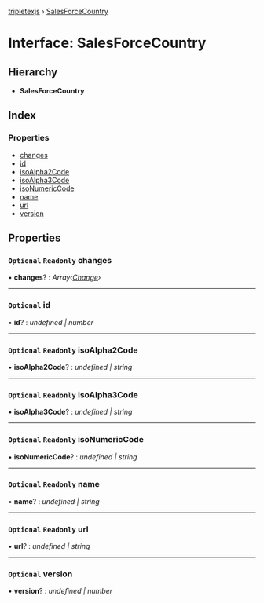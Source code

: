 [tripletexjs](../README.md) › [SalesForceCountry](salesforcecountry.md)

# Interface: SalesForceCountry

## Hierarchy

* **SalesForceCountry**

## Index

### Properties

* [changes](salesforcecountry.md#optional-readonly-changes)
* [id](salesforcecountry.md#optional-id)
* [isoAlpha2Code](salesforcecountry.md#optional-readonly-isoalpha2code)
* [isoAlpha3Code](salesforcecountry.md#optional-readonly-isoalpha3code)
* [isoNumericCode](salesforcecountry.md#optional-readonly-isonumericcode)
* [name](salesforcecountry.md#optional-readonly-name)
* [url](salesforcecountry.md#optional-readonly-url)
* [version](salesforcecountry.md#optional-version)

## Properties

### `Optional` `Readonly` changes

• **changes**? : *Array‹[Change](../modules/change.md)›*

___

### `Optional` id

• **id**? : *undefined | number*

___

### `Optional` `Readonly` isoAlpha2Code

• **isoAlpha2Code**? : *undefined | string*

___

### `Optional` `Readonly` isoAlpha3Code

• **isoAlpha3Code**? : *undefined | string*

___

### `Optional` `Readonly` isoNumericCode

• **isoNumericCode**? : *undefined | string*

___

### `Optional` `Readonly` name

• **name**? : *undefined | string*

___

### `Optional` `Readonly` url

• **url**? : *undefined | string*

___

### `Optional` version

• **version**? : *undefined | number*
